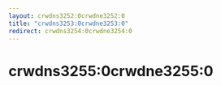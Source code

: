 ```yaml
---
layout: crwdns3252:0crwdne3252:0
title: "crwdns3253:0crwdne3253:0"
redirect: crwdns3254:0crwdne3254:0
---
```



<h1>crwdns3255:0crwdne3255:0</h1>
